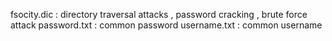 fsocity.dic  : directory traversal attacks , password cracking , brute force attack
password.txt : common password
username.txt : common username
